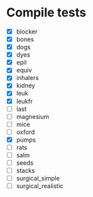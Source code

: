 # Compile tests
- [x] blocker
- [x] bones 
- [x] dogs
- [x] dyes 
- [x] epil
- [x] equiv 
- [x] inhalers
- [x] kidney
- [x] leuk
- [x] leukfr
- [ ] last 
- [ ] magnesium
- [ ] mice
- [ ] oxford
- [x] pumps
- [ ] rats
- [ ] salm
- [ ] seeds
- [ ] stacks
- [ ] surgical_simple
- [ ] surgical_realistic